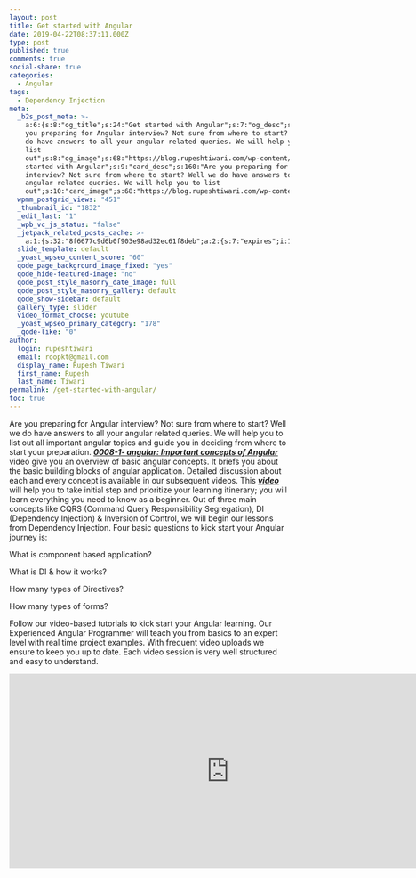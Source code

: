 ```yaml
---
layout: post
title: Get started with Angular
date: 2019-04-22T08:37:11.000Z
type: post
published: true
comments: true
social-share: true
categories:
  - Angular
tags:
  - Dependency Injection
meta:
  _b2s_post_meta: >-
    a:6:{s:8:"og_title";s:24:"Get started with Angular";s:7:"og_desc";s:160:"Are
    you preparing for Angular interview? Not sure from where to start? Well we
    do have answers to all your angular related queries. We will help you to
    list
    out";s:8:"og_image";s:68:"https://blog.rupeshtiwari.com/wp-content/uploads/2019/04/angular.jpg";s:10:"card_title";s:24:"Get
    started with Angular";s:9:"card_desc";s:160:"Are you preparing for Angular
    interview? Not sure from where to start? Well we do have answers to all your
    angular related queries. We will help you to list
    out";s:10:"card_image";s:68:"https://blog.rupeshtiwari.com/wp-content/uploads/2019/04/angular.jpg";}
  wpmm_postgrid_views: "451"
  _thumbnail_id: "1832"
  _edit_last: "1"
  _wpb_vc_js_status: "false"
  _jetpack_related_posts_cache: >-
    a:1:{s:32:"8f6677c9d6b0f903e98ad32ec61f8deb";a:2:{s:7:"expires";i:1610090335;s:7:"payload";a:0:{}}}
  slide_template: default
  _yoast_wpseo_content_score: "60"
  qode_page_background_image_fixed: "yes"
  qode_hide-featured-image: "no"
  qode_post_style_masonry_date_image: full
  qode_post_style_masonry_gallery: default
  qode_show-sidebar: default
  gallery_type: slider
  video_format_choose: youtube
  _yoast_wpseo_primary_category: "178"
  _qode-like: "0"
author:
  login: rupeshtiwari
  email: roopkt@gmail.com
  display_name: Rupesh Tiwari
  first_name: Rupesh
  last_name: Tiwari
permalink: /get-started-with-angular/
toc: true
---
```


<p>Are you preparing for Angular interview? Not sure from where to start? Well we do have answers to all your angular related queries. We will help you to list out all important angular topics and guide you in deciding from where to start your preparation. <strong><a href="https://www.youtube.com/watch?v=RDyaFYm6Rfc" target="_blank" rel="noopener noreferrer"><em>0008-1- angular: Important concepts of Angular </em></a></strong>video give you an overview of basic angular concepts. It briefs you about the basic building blocks of angular application. Detailed discussion about each and every concept is available in our subsequent videos. This <a href="https://www.youtube.com/watch?v=RDyaFYm6Rfc" target="_blank" rel="noopener noreferrer"><strong><em>video</em></strong></a> will help you to take initial step and prioritize your learning itinerary; you will learn everything you need to know as a beginner. Out of three main concepts like CQRS (Command Query Responsibility Segregation), DI (Dependency Injection) &amp; Inversion of Control, we will begin our lessons from Dependency Injection. Four basic questions to kick start your Angular journey is:</p>
<p>What is component based application?</p>
<p>What is DI &amp; how it works?</p>
<p>How many types of Directives?</p>
<p>How many types of forms?</p>
<p>Follow our video-based tutorials to kick start your Angular learning. Our Experienced Angular Programmer will teach you from basics to an expert level with real time project examples. With frequent video uploads we ensure to keep you up to date. Each video session is very well structured and easy to understand.</p>
<p><iframe width="790" height="350" src="https://www.youtube.com/embed/RDyaFYm6Rfc" frameborder="0" allow="accelerometer; autoplay; encrypted-media; gyroscope; picture-in-picture" allowfullscreen></iframe></p>
